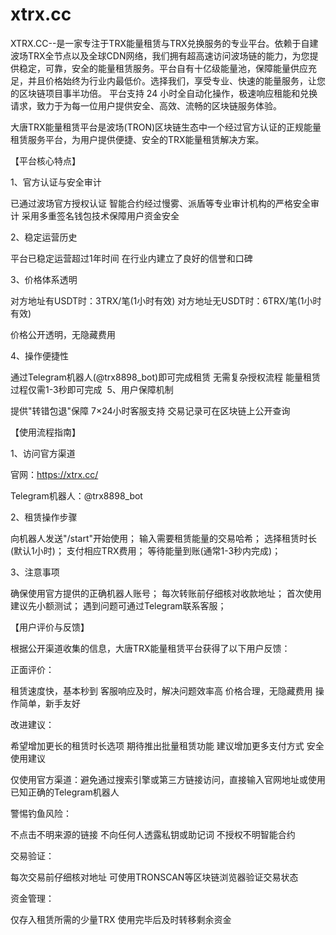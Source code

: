 # xtrx.cc
XTRX.CC--是一家专注于TRX能量租赁与TRX兑换服务的专业平台。依赖于自建波场TRX全节点以及全球CDN网络，我们拥有超高速访问波场链的能力，为您提供稳定，可靠，安全的能量租赁服务。平台自有十亿级能量池，保障能量供应充足，并且价格始终为行业内最低价。选择我们，享受专业、快速的能量服务，让您的区块链项目事半功倍。 平台支持 24 小时全自动化操作，极速响应租能和兑换请求，致力于为每一位用户提供安全、高效、流畅的区块链服务体验。

大唐TRX能量租赁平台是波场(TRON)区块链生态中一个经过官方认证的正规能量租赁服务平台，为用户提供便捷、安全的TRX能量租赁解决方案。

【平台核心特点】

‌1、官方认证与安全审计‌

已通过波场官方授权认证
智能合约经过慢雾、派盾等专业审计机构的严格安全审计
采用多重签名钱包技术保障用户资金安全

2‌、稳定运营历史‌

平台已稳定运营超过1年时间
在行业内建立了良好的信誉和口碑

3‌、价格体系透明‌

对方地址有USDT时：3TRX/笔(1小时有效)
对方地址无USDT时：6TRX/笔(1小时有效)

价格公开透明，无隐藏费用

‌4、操作便捷性‌

通过Telegram机器人(@trx8898_bot)即可完成租赁
无需复杂授权流程
能量租赁过程仅需1-3秒即可完成
‌
5、用户保障机制‌

提供"转错包退"保障
7×24小时客服支持
交易记录可在区块链上公开查询

【使用流程指南】

1‌、访问官方渠道‌

官网：https://xtrx.cc/

Telegram机器人：@trx8898_bot
‌

2、租赁操作步骤‌

向机器人发送"/start"开始使用；
输入需要租赁能量的交易哈希；
选择租赁时长(默认1小时)；
支付相应TRX费用；
等待能量到账(通常1-3秒内完成)；

3、注意事项‌

确保使用官方提供的正确机器人账号；
每次转账前仔细核对收款地址；
首次使用建议先小额测试；
遇到问题可通过Telegram联系客服；

【用户评价与反馈】

根据公开渠道收集的信息，大唐TRX能量租赁平台获得了以下用户反馈：

‌正面评价‌：

租赁速度快，基本秒到
客服响应及时，解决问题效率高
价格合理，无隐藏费用
操作简单，新手友好

‌改进建议‌：

希望增加更长的租赁时长选项
期待推出批量租赁功能
建议增加更多支付方式
安全使用建议

‌仅使用官方渠道‌：避免通过搜索引擎或第三方链接访问，直接输入官网地址或使用已知正确的Telegram机器人

‌警惕钓鱼风险‌：

不点击不明来源的链接
不向任何人透露私钥或助记词
不授权不明智能合约

‌交易验证‌：

每次交易前仔细核对地址
可使用TRONSCAN等区块链浏览器验证交易状态

‌资金管理‌：

仅存入租赁所需的少量TRX
使用完毕后及时转移剩余资金

